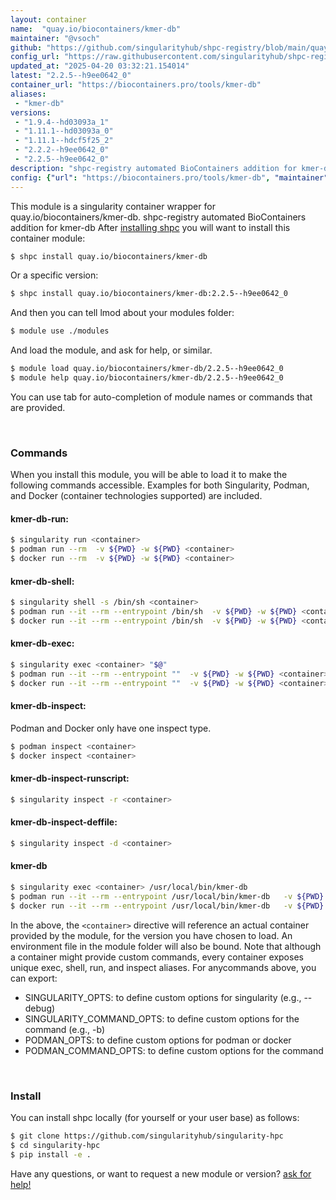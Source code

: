 ```yaml
---
layout: container
name:  "quay.io/biocontainers/kmer-db"
maintainer: "@vsoch"
github: "https://github.com/singularityhub/shpc-registry/blob/main/quay.io/biocontainers/kmer-db/container.yaml"
config_url: "https://raw.githubusercontent.com/singularityhub/shpc-registry/main/quay.io/biocontainers/kmer-db/container.yaml"
updated_at: "2025-04-20 03:32:21.154014"
latest: "2.2.5--h9ee0642_0"
container_url: "https://biocontainers.pro/tools/kmer-db"
aliases:
 - "kmer-db"
versions:
 - "1.9.4--hd03093a_1"
 - "1.11.1--hd03093a_0"
 - "1.11.1--hdcf5f25_2"
 - "2.2.2--h9ee0642_0"
 - "2.2.5--h9ee0642_0"
description: "shpc-registry automated BioContainers addition for kmer-db"
config: {"url": "https://biocontainers.pro/tools/kmer-db", "maintainer": "@vsoch", "description": "shpc-registry automated BioContainers addition for kmer-db", "latest": {"2.2.5--h9ee0642_0": "sha256:11871e68b8dc308b39ae14e8fd983efd861c815e0bbc16d55087913e64179a94"}, "tags": {"1.9.4--hd03093a_1": "sha256:88e69e42a7990d16651420b61616795fa82e01f1947ddceb9765756384db3346", "1.11.1--hd03093a_0": "sha256:aea5183fa63441fcf90e265c58bdf11156d429bf416e7ad15781fce078d79774", "1.11.1--hdcf5f25_2": "sha256:dd7887758d4459f5390a978acb3d2be9aee1be106f23a95b6a2cbfa7cbfc0031", "2.2.2--h9ee0642_0": "sha256:d9b7bec14f9d5ad78179e80beff399691d7fceb080dc93e9e0249cc0deab11c9", "2.2.5--h9ee0642_0": "sha256:11871e68b8dc308b39ae14e8fd983efd861c815e0bbc16d55087913e64179a94"}, "docker": "quay.io/biocontainers/kmer-db", "aliases": {"kmer-db": "/usr/local/bin/kmer-db"}}
---
```


This module is a singularity container wrapper for quay.io/biocontainers/kmer-db.
shpc-registry automated BioContainers addition for kmer-db
After [installing shpc](#install) you will want to install this container module:


```bash
$ shpc install quay.io/biocontainers/kmer-db
```

Or a specific version:

```bash
$ shpc install quay.io/biocontainers/kmer-db:2.2.5--h9ee0642_0
```

And then you can tell lmod about your modules folder:

```bash
$ module use ./modules
```

And load the module, and ask for help, or similar.

```bash
$ module load quay.io/biocontainers/kmer-db/2.2.5--h9ee0642_0
$ module help quay.io/biocontainers/kmer-db/2.2.5--h9ee0642_0
```

You can use tab for auto-completion of module names or commands that are provided.

<br>

### Commands

When you install this module, you will be able to load it to make the following commands accessible.
Examples for both Singularity, Podman, and Docker (container technologies supported) are included.

#### kmer-db-run:

```bash
$ singularity run <container>
$ podman run --rm  -v ${PWD} -w ${PWD} <container>
$ docker run --rm  -v ${PWD} -w ${PWD} <container>
```

#### kmer-db-shell:

```bash
$ singularity shell -s /bin/sh <container>
$ podman run --it --rm --entrypoint /bin/sh  -v ${PWD} -w ${PWD} <container>
$ docker run --it --rm --entrypoint /bin/sh  -v ${PWD} -w ${PWD} <container>
```

#### kmer-db-exec:

```bash
$ singularity exec <container> "$@"
$ podman run --it --rm --entrypoint ""  -v ${PWD} -w ${PWD} <container> "$@"
$ docker run --it --rm --entrypoint ""  -v ${PWD} -w ${PWD} <container> "$@"
```

#### kmer-db-inspect:

Podman and Docker only have one inspect type.

```bash
$ podman inspect <container>
$ docker inspect <container>
```

#### kmer-db-inspect-runscript:

```bash
$ singularity inspect -r <container>
```

#### kmer-db-inspect-deffile:

```bash
$ singularity inspect -d <container>
```


#### kmer-db

```bash
$ singularity exec <container> /usr/local/bin/kmer-db
$ podman run --it --rm --entrypoint /usr/local/bin/kmer-db   -v ${PWD} -w ${PWD} <container> -c " $@"
$ docker run --it --rm --entrypoint /usr/local/bin/kmer-db   -v ${PWD} -w ${PWD} <container> -c " $@"
```



In the above, the `<container>` directive will reference an actual container provided
by the module, for the version you have chosen to load. An environment file in the
module folder will also be bound. Note that although a container
might provide custom commands, every container exposes unique exec, shell, run, and
inspect aliases. For anycommands above, you can export:

 - SINGULARITY_OPTS: to define custom options for singularity (e.g., --debug)
 - SINGULARITY_COMMAND_OPTS: to define custom options for the command (e.g., -b)
 - PODMAN_OPTS: to define custom options for podman or docker
 - PODMAN_COMMAND_OPTS: to define custom options for the command

<br>

### Install

You can install shpc locally (for yourself or your user base) as follows:

```bash
$ git clone https://github.com/singularityhub/singularity-hpc
$ cd singularity-hpc
$ pip install -e .
```

Have any questions, or want to request a new module or version? [ask for help!](https://github.com/singularityhub/singularity-hpc/issues)